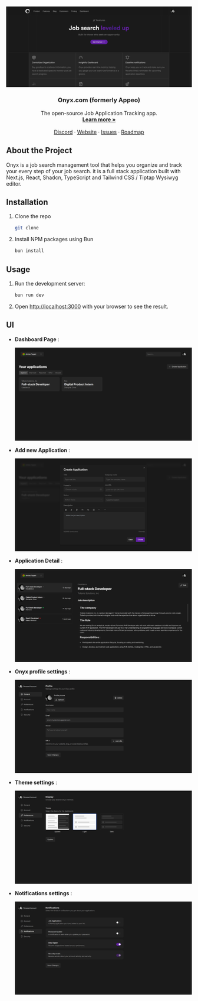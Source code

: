 <p align="center">
  <a href="https://github.com/amine-tayani/onyxapp">
   <img src="https://github.com/amine-tayani/onyxapp/blob/main/media/landing.png" alt="Landing">
  </a>

  <h3 align="center">Onyx.com (formerly Appeo)</h3>

  <p align="center">
    The open-source Job Application Tracking app.
    <br />
    <a href="https://github.com/amine-tayani/onyxapp"><strong>Learn more »</strong></a>
    <br />
    <br />
    <a href="https://github.com/amine-tayani/onyxapp">Discord</a>
    ·
    <a href="https://github.com/amine-tayani/onyxapp">Website</a>
    ·
    <a href="https://github.com/amine-tayani/onyxapp/issues">Issues</a>
    ·
    <a href="https://github.com/amine-tayani/onyxapp">Roadmap</a>
  </p>
</p>


## About the Project

Onyx is a job search management tool that helps you organize and track your every step of your job search. it is a full stack application built with Next.js, React, Shadcn, TypeScript and Tailwind CSS / Tiptap Wysiwyg editor.

## Installation

1. Clone the repo

   ```sh
   git clone

   ```

2. Install NPM packages using Bun

   ```sh
   bun install
   ```

## Usage

1. Run the development server:

   ```sh
   bun run dev
   ```

2. Open [http://localhost:3000](http://localhost:3000) with your browser to see the result.


## UI


- **Dashboard Page** :

  ![dash-home](https://github.com/amine-tayani/onyxapp/blob/main/media/dashboard_home.png)

- **Add new Application** :

  ![new_app_modal](https://github.com/amine-tayani/onyxapp/blob/main/media/add_application_modal.png)

- **Application Detail** :

  ![app_detail](https://github.com/amine-tayani/onyxapp/blob/main/media/application_details.png)

- **Onyx profile settings** :

  ![profile_settings](https://github.com/amine-tayani/onyxapp/blob/main/media/profile_onyx.png)

- **Theme settings** :

  ![theme_settings](https://github.com/amine-tayani/onyxapp/blob/main/media/theme_settings.png)  

- **Notifications settings** :

  ![notifications_settings](https://github.com/amine-tayani/onyxapp/blob/main/media/notifications.png)